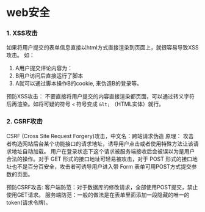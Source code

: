 # web安全

### 1. XSS攻击
如果将用户提交的表单信息直接以html方式直接渲染到页面上，就很容易导致XSS攻击。
如：
1. A用户提交评论内容为： <script>console.log(document.cookie)</script>
2. B用户访问后直接运行了脚本
3. A就可以通过脚本操作B的cookie, 来伪造B的登录等。

预防XSS攻击：
不要直接将用户提交的内容直接渲染都页面，可以通过转义字符后再渲染。如将可疑的符号 `<` 符号变成 `&lt;` （HTML实体）就行。

### 2. CSRF攻击
CSRF (Cross Site Request Forgery)攻击，中文名：跨站请求伪造
原理： 攻击者构造网站后台某个功能接口的请求地址，诱导用户点击或者使用特殊方法让该请求地址自动加载。
用户在登录状态下这个请求被服务端接收后会被误以为是用户合法的操作。对于 GET 形式的接口地址可轻易被攻击，对于 POST 形式的接口地址也不是百分百安全，攻击者可诱导用户进入带 Form 表单可用POST方式提交参数的页面。

预防CSRF攻击:
客户端防范：对于数据库的修改请求，全部使用POST提交，禁止使用GET请求。
服务端防范：一般的做法是在表单里面添加一段隐藏的唯一的token(请求令牌)。